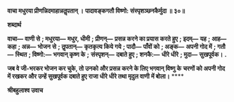 **वाचा मधुरया प्रीणन्निदमाहान्नतॢपतान् ।** **पादावङ्कगतौ विष्णो: संस्पृशञ्छनकैर्मुदा ॥ ३०॥** 

**शब्दार्थ** 

**वाचा—** **वाणी से** **; मधुरया—** **मधुर, धीमी** **; प्रीणन्—** **प्रसन्न करने का प्रयास करते हुए** **; इदम्—** **यह** **; आह—** **कहा** **; अन्न—** **भोजन** **से** **; तॢपतान्—** **कृतकृत्य किये गये** **; पादौ—** **पाँवों को** **; अङ्क—** **अपनी गोद में** **; गतौ—** **स्थित** **; विष्णो:—** **भगवान् कृष्ण के** **;** **संस्पृशन्—** **दबाते हुए** **; शनकै:—** **धीरे धीरे** **; मुदा—** **सुखपूर्वक।** **.** 

**जब वे जी-भरकर भोजन कर चुके, तो उनको और प्रसन्न करने के लिए भगवान् विष्णु के** **चरणों को अपनी गोद में रखकर और उन्हें सुखपूर्वक दबाते हुए राजा धीरे धीरे तथा मृदुल वाणी** **में बोला।** **** 

**श्रीबहुलाश्व उवाच** 